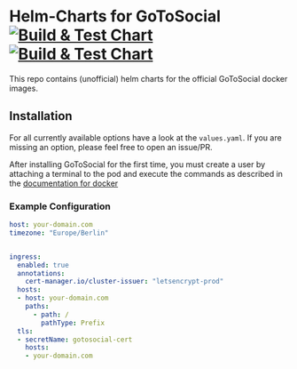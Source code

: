 # Helm-Charts for GoToSocial [![Build & Test Chart](https://github.com/corite/gotosocial-helm/actions/workflows/build.yml/badge.svg)](https://github.com/corite/gotosocial-helm/actions/workflows/build.yml) [![Build & Test Chart](https://github.com/corite/gotosocial-helm/actions/workflows/build.yml/badge.svg)](https://github.com/corite/gotosocial-helm/actions/workflows/build.yml)

This repo contains (unofficial) helm charts for the official GoToSocial docker images.

## Installation

For all currently available options have a look at the `values.yaml`. If you are missing an option, please feel free to open an issue/PR.


After installing GoToSocial for the first time, you must create a user by attaching a terminal to the pod and execute the commands as described in the [documentation for docker](https://docs.gotosocial.org/en/latest/getting_started/user_creation)


### Example Configuration

```yaml
host: your-domain.com
timezone: "Europe/Berlin"


ingress:
  enabled: true
  annotations:
    cert-manager.io/cluster-issuer: "letsencrypt-prod"
  hosts:
  - host: your-domain.com
    paths:
      - path: /
        pathType: Prefix
  tls: 
  - secretName: gotosocial-cert
    hosts:
    - your-domain.com
```
